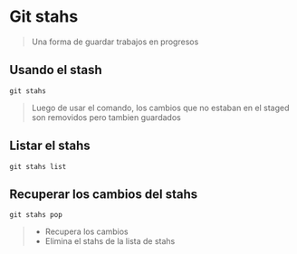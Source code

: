 # Git stahs

> Una forma de guardar trabajos en progresos

## Usando el stash

    git stahs

> Luego de usar el comando, los cambios que no estaban en el staged son removidos pero tambien guardados

## Listar el stahs

    git stahs list


## Recuperar los cambios del stahs

    git stahs pop

> - Recupera los cambios
> - Elimina el stahs de la lista de stahs
